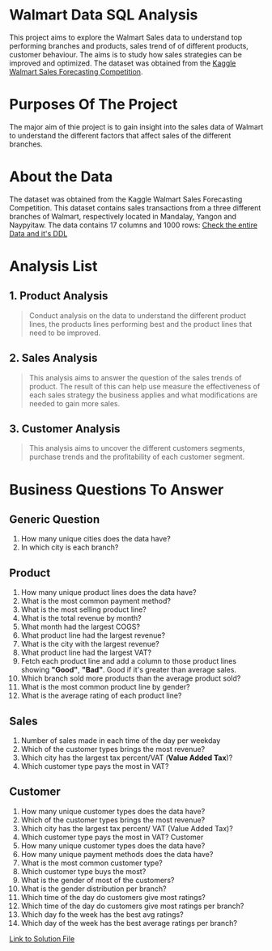 # Walmart Data SQL Analysis
This project aims to explore the Walmart Sales data to understand top performing branches and products, sales trend of of different products, customer behaviour. The aims is to study how sales strategies can be improved and optimized. The dataset was obtained from the [Kaggle Walmart Sales Forecasting Competition](https://www.kaggle.com/c/walmart-recruiting-store-sales-forecasting/data?select=sampleSubmission.csv.zip).
# Purposes Of The Project
The major aim of thie project is to gain insight into the sales data of Walmart to understand the different factors that affect sales of the different branches.
# About the Data
The dataset was obtained from the Kaggle Walmart Sales Forecasting Competition. This dataset contains sales transactions from a three different branches of Walmart, respectively located in Mandalay, Yangon and Naypyitaw. The data contains 17 columns and 1000 rows:
[Check the entire Data and it's DDL](https://github.com/ishitva17/Walmart-Data-SQL-Analysis/blob/main/Walmart%20data%20DDL.sql)

# Analysis List

## 1. Product Analysis
> Conduct analysis on the data to understand the different product lines, the products lines performing best and the product lines that need to be improved.

## 2. Sales Analysis
> This analysis aims to answer the question of the sales trends of product. The result of this can help use measure the effectiveness of each sales strategy the business applies and what modifications are needed to gain more sales.

## 3. Customer Analysis
> This analysis aims to uncover the different customers segments, purchase trends and the profitability of each customer segment.


# Business Questions To Answer

## Generic Question
1. How many unique cities does the data have?
2. In which city is each branch?

## Product
1. How many unique product lines does the data have?
2. What is the most common payment method?
3. What is the most selling product line?
4. What is the total revenue by month?
5. What month had the largest COGS?
6. What product line had the largest revenue?
7. What is the city with the largest revenue?
8. What product line had the largest VAT?
9. Fetch each product line and add a column to those product lines showing **"Good"**, **"Bad"**. Good if it's greater than average sales.
10. Which branch sold more products than the average product sold?
11. What is the most common product line by gender?
12. What is the average rating of each product line?

## Sales
1. Number of sales made in each time of the day per weekday
2. Which of the customer types brings the most revenue?
3. Which city has the largest tax percent/VAT (**Value Added Tax**)?
4. Which customer type pays the most in VAT?

## Customer
1. How many unique customer types does the data have?
2. Which of the customer types brings the most revenue?
3. Which city has the largest tax percent/ VAT (Value Added Tax)?
4. Which customer type pays the most in VAT? Customer
5. How many unique customer types does the data have?
6. How many unique payment methods does the data have?
7. What is the most common customer type?
8. Which customer type buys the most?
9. What is the gender of most of the customers?
10. What is the gender distribution per branch?
11. Which time of the day do customers give most ratings?
12. Which time of the day do customers give most ratings per branch?
13. Which day fo the week has the best avg ratings?
14. Which day of the week has the best average ratings per branch?

[Link to Solution File](https://github.com/ishitva17/Walmart-Data-SQL-Analysis/blob/main/Walmart%20Data%20Business%20question%20solutions.sql)
